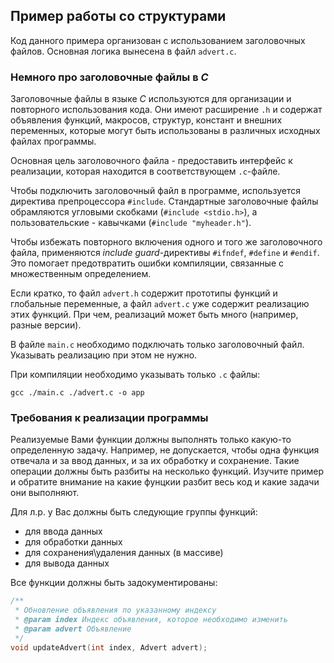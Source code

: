 ## Пример работы со структурами

Код данного примера организован с использованием заголовочных файлов. Основная логика вынесена в файл `advert.c`.

### Немного про заголовочные файлы в *C*

Заголовочные файлы в языке *C* используются для организации и повторного использования кода. Они имеют расширение `.h` и содержат объявления функций, макросов, структур, констант и внешних переменных, которые могут быть использованы в различных исходных файлах программы. 

Основная цель заголовочного файла - предоставить интерфейс к реализации, которая находится в соответствующем `.c`-файле. 

Чтобы подключить заголовочный файл в программе, используется директива препроцессора `#include`. Стандартные заголовочные файлы обрамляются угловыми скобками (`#include <stdio.h>`), а пользовательские - кавычками (`#include "myheader.h"`). 

Чтобы избежать повторного включения одного и того же заголовочного файла, применяются *include guard*-директивы `#ifndef`, `#define` и `#endif`. Это помогает предотвратить ошибки компиляции, связанные с множественным определением.

Если кратко, то файл `advert.h` содержит прототипы функций и глобальные переменные, а файл `advert.c` уже содержит реализацию этих функций. При чем, реализаций может быть много (например, разные версии).

В файле `main.c` необходимо подключать только заголовочный файл. Указывать реализацию при этом не нужно.

При компиляции необходимо указывать только `.c` файлы:

```
gcc ./main.c ./advert.c -o app
```

### Требования к реализации программы

Реализуемые Вами функции должны выполнять только какую-то определенную задачу. Например, не допускается, чтобы одна функция отвечала и за ввод данных, и за их обработку и сохранение. Такие операции должны быть разбиты на несколько функций. Изучите пример и обратите внимание на какие фунцкии разбит весь код и какие задачи они выполняют.

Для л.р. у Вас должны быть следующие группы функций:
- для ввода данных
- для обработки данных
- для сохранения\удаления данных (в массиве)
- для вывода данных

Все функции должны быть задокументированы:

```C
/**
 * Обновление объявления по указанному индексу
 * @param index Индекс объявления, которое необходимо изменить
 * @param advert Объявление
 */
void updateAdvert(int index, Advert advert);
```
